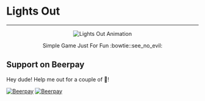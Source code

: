 # Lights Out

----------
<p align="center">
  <img src="http://www.lightsout.ir/images/help.gif" alt="Lights Out Animation">
</p>
<p align="center">
   Simple Game Just For Fun :bowtie::see_no_evil:
</p>


## Support on Beerpay
Hey dude! Help me out for a couple of :beers:!

[![Beerpay](https://beerpay.io/sepandhaghighi/lightsout/badge.svg?style=beer-square)](https://beerpay.io/sepandhaghighi/lightsout)  [![Beerpay](https://beerpay.io/sepandhaghighi/lightsout/make-wish.svg?style=flat-square)](https://beerpay.io/sepandhaghighi/lightsout?focus=wish)
